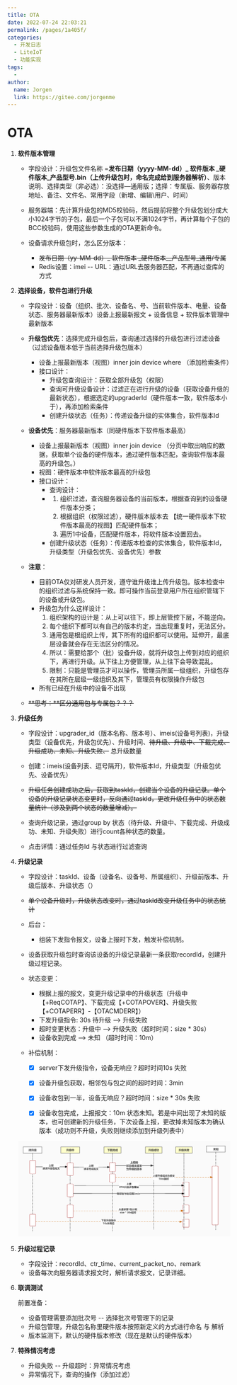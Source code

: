 ```yaml
---
title: OTA
date: 2022-07-24 22:03:21
permalink: /pages/1a405f/
categories:
  - 开发日志
  - LiteIoT
  - 功能实现
tags:
  - 
author: 
  name: Jorgen
  link: https://gitee.com/jorgenme
---
```

# OTA
1. **软件版本管理**

   * 字段设计：升级包文件名称 =**发布日期（yyyy-MM-dd）_ 软件版本 _硬件版本_产品型号.bin（上传升级包时，命名完成给到服务器解析）**、版本说明、选择类型（非必选）：没选择—通用版；选择：专属版、服务器存放地址、备注、文件名、常用字段（新增、编辑\用户、时间）

   * 服务器端：先计算升级包的MD5校验码，然后提前将整个升级包划分成大小1024字节的子包，最后一个子包可以不满1024字节，再计算每个子包的BCC校验码，使用这些参数生成的OTA更新命令。

   * 设备请求升级包时，怎么区分版本：

     * ~~发布日期（yy-MM-dd）_ 软件版本 _硬件版本__产品型号_通用/专属~~
     * Redis设置：imei -- URL：通过URL去服务器匹配，不再通过查库的方式

     

2. **选择设备，软件包进行升级**

   * 字段设计：设备（组织、批次、设备名、号、当前软件版本、电量、设备状态、服务器最新版本）设备上报最新报文 + 设备信息 + 软件版本管理中 最新版本

   * **升级包优先**：选择完成升级包后，查询通过选择的升级包进行过滤设备（过滤设备版本低于当前选择升级包版本）

     * 设备上报最新版本（视图）inner join device where （添加检索条件）
     * 接口设计：
       * 升级包查询设计：获取全部升级包（权限）
       * 查询可升级设备设计：过滤正在进行升级的设备（获取设备升级的最新状态），根据选定的upgraderId（硬件版本一致，软件版本小于），再添加检索条件
       * 创建升级状态（任务）：传递设备升级的实体集合，软件版本Id

   * **设备优先**：服务器最新版本（同硬件版本下软件版本最高）

     * 设备上报最新版本（视图）inner join device （分页中取出响应的数据，获取单个设备的硬件版本，通过硬件版本匹配，查询软件版本最高的升级包。）
     * 视图：硬件版本中软件版本最高的升级包
     * 接口设计：
       * 查询设计：
       * 1. 组织过滤，查询服务器设备的当前版本，根据查询到的设备硬件版本分类；
         2. 根据组织（权限过滤），硬件版本版本去 【统一硬件版本下软件版本最高的视图】匹配硬件版本；
         3. 遍历1中设备，匹配硬件版本，将软件版本设置回去。
       * 创建升级状态（任务）：传递版本检查的实体集合，软件版本Id，升级类型（升级包优先、设备优先）参数

   * **注意**：

     * 目前OTA仅对研发人员开发，遵守谁升级谁上传升级包。版本检查中的组织过滤与系统保持一致。即可操作当前登录用户所在组织管辖下的设备或升级包。
     * 升级包为什么这样设计：
       1. 组织架构的设计是：从上可以往下，即上层管控下层，不能逆向。
       2. 每个组织下都可以有自己的版本约定，当出现重复时，无法区分。
       3. 通用包是根组织上传，其下所有的组织都可以使用。延伸开，最底层设备就会存在无法区分的情况。
       4. 所以：需要给那个（批）设备升级，就将升级包上传到对应的组织下，再进行升级。从下往上方便管理，从上往下会导致混乱。
       5. 限制：只能是管理员才可以操作，管理员所属一级组织，升级包存在其所在层级一级组织及其下，管理员有权限操作升级包
     * 所有已经在升级中的设备不出现

   * ~~**思考：**区分通用包与专属包？？？~~

     

3. **升级任务**

   * 字段设计：upgrader_id（版本名称、版本号）、imeis(设备号列表)，升级类型（设备优先，升级包优先）、升级时间、~~待升级、升级中、下载完成、升级成功、未知、升级失败、~~ 总升级数量

   * 创建：imeis(设备列表、逗号隔开)，软件版本Id，升级类型（升级包优先、设备优先）

   * ~~升级任务创建成功之后，获取到taskId，创建当个设备的升级记录。单个设备的升级记录状态变更时，反向通过taskId，更改升级任务中的状态数量统计（涉及到两个状态的数量增减）。~~

   * 查询升级记录，通过group by 状态（待升级、升级中、下载完成、升级成功、未知、升级失败）进行count各种状态的数量。

   * 点击详情：通过任务Id 与状态进行过滤查询

     

4. **升级记录**

   * 字段设计：taskId、设备（设备名、设备号、所属组织）、升级前版本、升级后版本、升级状态（）
   * ~~单个设备升级时，升级状态改变时，通过taskId改变升级任务中的状态统计~~
   * 后台：
     * 组装下发指令报文，设备上报时下发，触发补偿机制。
   * 设备获取升级包时查询该设备的升级记录最新一条获取recordId，创建升级过程记录。
   * 状态变更：
     * 根据上报的报文，变更升级记录中的升级状态（升级中【+ReqCOTAP】、下载完成【+COTAPOVER】、升级失败【+COTAPERR】-【OTACMDERR】）
     * 下发升级指令: 30s 待升级 --> 升级失败
     * 超时变更状态：升级中 --> 升级失败（超时时间：size * 30s）
     * 设备收到完成 --> 未知 （超时时间：10m）

   * 补偿机制：

     - [x] server下发升级指令，设备无响应？超时时间10s 失败
     - [x] 设备升级包获取，相邻包与包之间的超时时间：3min
     - [x] 设备收包到一半，设备无响应？超时时间：size * 30s 失败
     - [x] 设备收包完成，上报报文：10m 状态未知。若是中间出现了未知的版本，也可创建新的升级任务，下次设备上报，更改掉未知版本为确认版本（成功则不升级，失败则继续添加到升级列表中）


   ![OTA状态流转图](/images/LiteIoT/OTA_status_flow.jpg)

5. **升级过程记录**

   * 字段设计：recordId、ctr_time、current_packet_no、remark
   * 设备每次向服务器请求报文时，解析请求报文，记录详细。

   

6. **联调测试**

   前置准备：

   * 设备管理需要添加批次号 -- 选择批次号管理下的记录
   * 升级包管理，升级包名称里硬件版本按照新定义的方式进行命名 与 解析
   * 版本监测下，默认的硬件版本修改（现在是默认的硬件版本）

7. **特殊情况考虑**

   * 升级失败 -- 升级超时：异常情况考虑
   * 异常情况下，查询的操作（添加过滤）